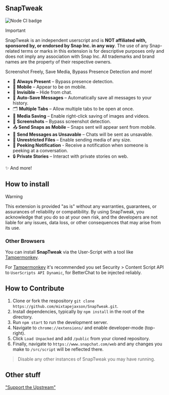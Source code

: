 
## SnapTweak

![Node CI badge](https://github.com/mixtapejaxson/SnapTweak/actions/workflows/node.js.yml/badge.svg)

> [!IMPORTANT]  
> SnapTweak is an independent userscript and is **NOT affiliated with, sponsored by, or endorsed by Snap Inc. in any way**. The use of any Snap-related terms or marks in this extension is for descriptive purposes only and does not imply any association with Snap Inc. All trademarks and brand names are the property of their respective owners.

Screenshot Freely, Save Media, Bypass Presence Detection and more!

- 👤 **Always Present** – Bypass presence detection.
- 📱 **Mobile** – Appear to be on mobile.
- 👻 **Invisible** – Hide from chat.
- 💾 **Auto-Save Messages** – Automatically save all messages to your history.
- 🗂️ **Multiple Tabs** – Allow multiple tabs to be open at once.
- 💾 **Media Saving** – Enable right-click saving of images and videos.
- 📸 **Screenshots** – Bypass screenshot detection.
- 📤 **Send Snaps as Mobile** – Snaps sent will appear sent from mobile.
- 🚫 **Send Messages as Unsavable** – Chats will be sent as unsavable.
- 📂 **Unrestricted Files** – Enable sending media of any size.
- 🫣 **Peeking Notification** - Receive a notification when someone is peeking at a conversation.
- 🔒 **Private Stories** – Interact with private stories on web.

✨ And more!

## How to install

> [!WARNING]
> This extension is provided "as is" without any warranties, guarantees, or assurances of reliability or compatibility. By using SnapTweak, you acknowledge that you do so at your own risk, and the developers are not liable for any issues, data loss, or other consequences that may arise from its use.

### Other Browsers

You can install **SnapTweak** via the User-Script with a tool like [Tampermonkey](https://www.tampermonkey.net/).

For [Tampermonkey](https://www.tampermonkey.net/) it's recommended you set Security > Content Script API to `UserScripts API Dynamic`, for BetterChat to be injected reliably.

## How to Contribute

1. Clone or fork the respository `git clone https://github.com/mixtapejaxson/SnapTweak.git`.
2. Install dependencies, typically by `npm install` in the root of the directory.
3. Run `npm start` to run the development server.
4. Navigate to `chrome://extensions/` and enable developer-mode (top-right).
5. Click `Load Unpacked` and add `/public` from your cloned repository.
6. Finally, navigate to `https://www.snapchat.com/web` and any changes you make to `/src/script` will be reflected there.

> Disable any other instances of SnapTweak you may have running.

## Other stuff

["Support the Upstream"](https://www.buymeacoffee.com/dclstn)

